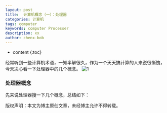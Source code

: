 ```yaml
---
layout: post
title:  计算机概念（一）：处理器
categories: 计算机
tags: computer
keywords: computer Processer
description: xx
author: chenx-bob
---
```


* content
{:toc}

经常听到一些计算机术语，一知半解很久，作为一个天天搞计算的人来说很惭愧，今天决心看一下处理器中的几个概念。
![1](https://www.baidu.com)





### 处理器概念
先来说处理器搜一下几个概念，总结如下：






版权声明：本文为博主原创文章，未经博主允许不得转载。

